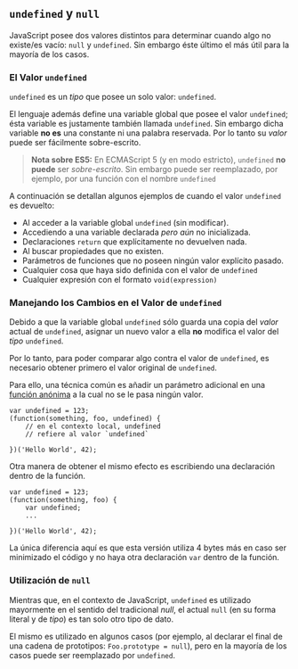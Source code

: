 ## `undefined` y `null`

JavaScript posee dos valores distintos para determinar cuando algo no existe/es vacío: `null` y `undefined`. Sin embargo éste último el más útil para la mayoría de los casos.

### El Valor `undefined`

`undefined` es un *tipo* que posee un solo valor: `undefined`. 

El lenguaje además define una variable global que posee el valor `undefined`; ésta variable es justamente también llamada `undefined`. Sin embargo dicha variable **no es** una constante ni una palabra reservada. Por lo tanto su *valor* puede ser fácilmente sobre-escrito.

> **Nota sobre ES5:** En ECMAScript 5 (y en modo estricto), `undefined` **no puede** ser 
> *sobre-escrito*. Sin embargo puede ser reemplazado, por ejemplo, por una función con 
> el nombre `undefined`

A continuación se detallan algunos ejemplos de cuando el valor `undefined` es devuelto:

 - Al acceder a la variable global `undefined` (sin modificar).
 - Accediendo a una variable declarada *pero aún* no inicializada.
 - Declaraciones `return` que explícitamente no devuelven nada.
 - Al buscar propiedades que no existen.
 - Parámetros de funciones que no poseen ningún valor explícito pasado.
 - Cualquier cosa que haya sido definida con el valor de `undefined`
 - Cualquier expresión con el formato `void(expression)`

### Manejando los Cambios en el Valor de `undefined`

Debido a que la variable global `undefined` sólo guarda una copia del *valor* actual de `undefined`, asignar un nuevo valor a ella **no** modifica el valor del *tipo* `undefined`.

Por lo tanto, para poder comparar algo contra el valor de `undefined`, es necesario obtener primero el valor original de `undefined`.

Para ello, una técnica común es añadir un parámetro adicional en una [función anónima](#function.scopes) a la cual no se le pasa ningún valor.

    var undefined = 123;
    (function(something, foo, undefined) {
        // en el contexto local, undefined
        // refiere al valor `undefined`

    })('Hello World', 42);

Otra manera de obtener el mismo efecto es escribiendo una declaración dentro de la función.

    var undefined = 123;
    (function(something, foo) {
        var undefined;
        ...

    })('Hello World', 42);

La única diferencia aquí es que esta versión utiliza 4 bytes más en caso ser minimizado el código y no haya otra declaración `var` dentro de la función.

### Utilización de `null`

Mientras que, en el contexto de JavaScript, `undefined` es utilizado mayormente en el sentido del tradicional *null*, el actual `null` (en su forma literal y de *tipo*) es tan solo otro tipo de dato.

El mismo es utilizado en algunos casos (por ejemplo, al declarar el final de una cadena de prototipos: `Foo.prototype = null`), pero en la mayoría de los casos puede ser reemplazado por `undefined`.